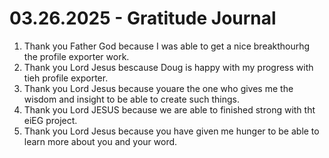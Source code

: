 # 03.26.2025 - Gratitude Journal

1. Thank you Father God because I was able to get a nice breakthourhg the profile exporter work.
2. Thank you Lord Jesus bescause Doug is happy with my progress with tieh profile exporter.
3. Thank you Lord Jesus because youare the one who gives me the wisdom and insight to be able to create such things.
4. Thank you Lord JESUS because we are able to finished strong with tht eiEG project.
5. Thank you Lord Jesus because you have given me hunger to be able to learn more about you and your word.
